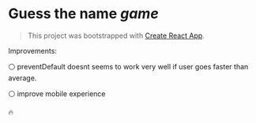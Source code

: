 # Guess the name _game_
> This project was bootstrapped with [Create React App](https://github.com/facebookincubator/create-react-app).

Improvements: 

  ⚪ preventDefault doesnt seems to work very well if user goes faster than average.
  
  ⚪ improve mobile experience 
  


🔥
